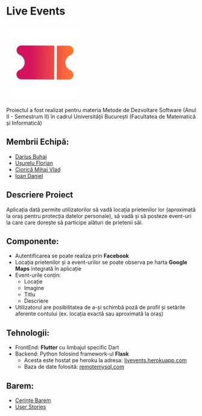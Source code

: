 # Live Events 

<img src='https://github.com/UnibucPerformance/LiveEvents-Description/blob/main/logo.png' height='200'>

Proiectul a fost realizat pentru materia Metode de Dezvoltare Software (Anul II - Semestrum II) în cadrul Universității București (Facultatea de Matematică și Informatică)

## Membrii Echipă:
 - [Darius Buhai](https://github.com/DariusBuhai)
 - [Ușurelu Florian](https://github.com/usureluflorianr)
 - [Ciorică Mihai Vlad](https://github.com/vladciorica)
 - [Ioan Daniel](https://github.com/JohnnySavu)

## Descriere Proiect
Aplicația dată permite utilizatorilor să vadă locația prietenilor lor (aproximată la oraș pentru protecția datelor personale), să vadă și să posteze event-uri la care care dorește să participe alături de prietenii săi.

## Componente:
 - Autentificarea se poate realiza prin **Facebook**
 - Locația prietenilor și a event-urilor se poate observa pe harta **Google Maps** integrată în aplicație
 - Event-urile conțin: 
   - Locație
   - Imagine
   - Titlu
   - Descriere
 - Utilizatorul are posibilitatea de a-și schimbă poză de profil și setările aferente contului (ex. locația exactă sau aproximată la oraș)

## Tehnologii:
 - FrontEnd: **Flutter** cu limbajul specific Dart
 - Backend: Python folosind framework-ul **Flask**
    - Acesta este hostat pe heroku la adresa: [livevents.herokuapp.com](http://livevents.herokuapp.com)
    - Baza de date folosită: [remotemysql.com](https://remotemysql.com)
 

## Barem:
 - [Cerințe Barem](https://github.com/UnibucPerformance/LiveEvents-Description/wiki/Cerinte-Barem)
 - [User Stories](https://github.com/UnibucPerformance/LiveEvents-Description/wiki/User-Stories)
